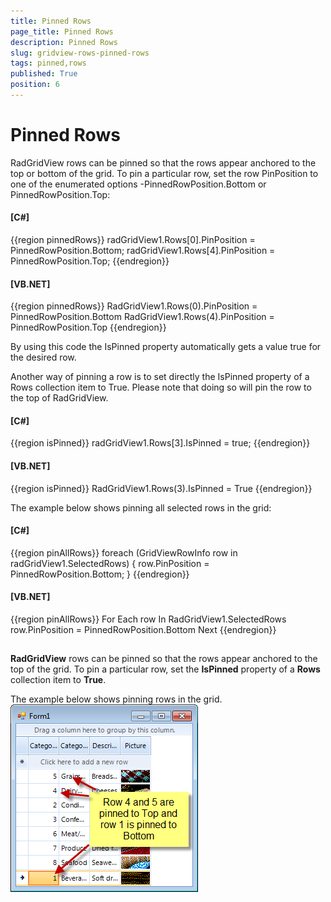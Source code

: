```yaml
---
title: Pinned Rows
page_title: Pinned Rows
description: Pinned Rows
slug: gridview-rows-pinned-rows
tags: pinned,rows
published: True
position: 6
---
```


# Pinned Rows



RadGridView rows can be pinned so that the rows appear anchored to the top or bottom of 
    the grid. To pin a particular row, set the row
    PinPosition to one of the enumerated options -PinnedRowPosition.Bottom or PinnedRowPosition.Top:
    
    

#### __[C#]__

{{region pinnedRows}}
	            radGridView1.Rows[0].PinPosition = PinnedRowPosition.Bottom;
	            radGridView1.Rows[4].PinPosition = PinnedRowPosition.Top;
	{{endregion}}



#### __[VB.NET]__

{{region pinnedRows}}
	        RadGridView1.Rows(0).PinPosition = PinnedRowPosition.Bottom
	        RadGridView1.Rows(4).PinPosition = PinnedRowPosition.Top
	{{endregion}}



By using this code the IsPinned property automatically gets a value true for the desired row.
    

Another way of pinning a row is to set directly the IsPinned property of a Rows collection 
    item to True. Please note that doing so will pin the row to the top of RadGridView.
    

#### __[C#]__

{{region isPinned}}
	            radGridView1.Rows[3].IsPinned = true;
	{{endregion}}



#### __[VB.NET]__

{{region isPinned}}
	        RadGridView1.Rows(3).IsPinned = True
	{{endregion}}



The example below shows pinning all selected rows in the grid:
      

#### __[C#]__

{{region pinAllRows}}
	            foreach (GridViewRowInfo row in radGridView1.SelectedRows)
	            {
	                row.PinPosition = PinnedRowPosition.Bottom;
	            }
	{{endregion}}



#### __[VB.NET]__

{{region pinAllRows}}
	        For Each row In RadGridView1.SelectedRows
	            row.PinPosition = PinnedRowPosition.Bottom
	        Next
	{{endregion}}



## 

__RadGridView__ rows can be pinned so that the rows 
          appear anchored to the top of the grid. To pin a particular row, set the 
          __IsPinned__ property of a __Rows__
          collection item to __True__.

The example below shows pinning rows in the grid. ![gridview-rows-pinned-rows 002](images/gridview-rows-pinned-rows002.png)


